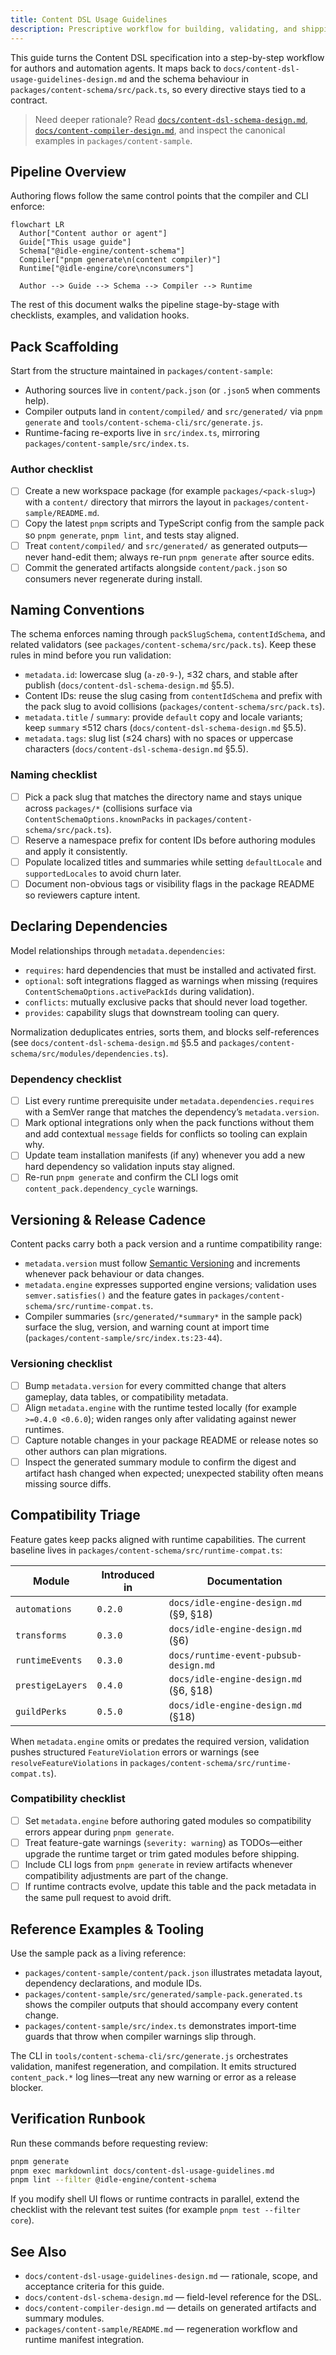 ```yaml
---
title: Content DSL Usage Guidelines
description: Prescriptive workflow for building, validating, and shipping Idle Engine content packs.
---
```


This guide turns the Content DSL specification into a step-by-step workflow for
authors and automation agents. It maps back to
`docs/content-dsl-usage-guidelines-design.md` and the schema behaviour in
`packages/content-schema/src/pack.ts`, so every directive stays tied to a
contract.

> Need deeper rationale? Read
> [`docs/content-dsl-schema-design.md`](content-dsl-schema-design.md),
> [`docs/content-compiler-design.md`](content-compiler-design.md), and inspect
> the canonical examples in `packages/content-sample`.

## Pipeline Overview

Authoring flows follow the same control points that the compiler and CLI
enforce:

```mermaid
flowchart LR
  Author["Content author or agent"]
  Guide["This usage guide"]
  Schema["@idle-engine/content-schema"]
  Compiler["pnpm generate\n(content compiler)"]
  Runtime["@idle-engine/core\nconsumers"]

  Author --> Guide --> Schema --> Compiler --> Runtime
```

The rest of this document walks the pipeline stage-by-stage with checklists,
examples, and validation hooks.

## Pack Scaffolding

Start from the structure maintained in `packages/content-sample`:

- Authoring sources live in `content/pack.json` (or `.json5` when comments help).
- Compiler outputs land in `content/compiled/` and `src/generated/` via
  `pnpm generate` and `tools/content-schema-cli/src/generate.js`.
- Runtime-facing re-exports live in `src/index.ts`, mirroring
  `packages/content-sample/src/index.ts`.

### Author checklist

- [ ] Create a new workspace package (for example `packages/<pack-slug>`) with a
  `content/` directory that mirrors the layout in
  `packages/content-sample/README.md`.
- [ ] Copy the latest `pnpm` scripts and TypeScript config from the sample pack
  so `pnpm generate`, `pnpm lint`, and tests stay aligned.
- [ ] Treat `content/compiled/` and `src/generated/` as generated outputs—never
  hand-edit them; always re-run `pnpm generate` after source edits.
- [ ] Commit the generated artifacts alongside `content/pack.json` so consumers
  never regenerate during install.

## Naming Conventions

The schema enforces naming through `packSlugSchema`, `contentIdSchema`, and
related validators (see `packages/content-schema/src/pack.ts`). Keep these rules
in mind before you run validation:

- `metadata.id`: lowercase slug (`a-z0-9-`), ≤32 chars, and stable after publish
  (`docs/content-dsl-schema-design.md` §5.5).
- Content IDs: reuse the slug casing from `contentIdSchema` and prefix with the
  pack slug to avoid collisions (`packages/content-schema/src/pack.ts`).
- `metadata.title` / `summary`: provide `default` copy and locale variants; keep
  `summary` ≤512 chars (`docs/content-dsl-schema-design.md` §5.5).
- `metadata.tags`: slug list (≤24 chars) with no spaces or uppercase characters
  (`docs/content-dsl-schema-design.md` §5.5).

### Naming checklist

- [ ] Pick a pack slug that matches the directory name and stays unique across
  `packages/*` (collisions surface via `ContentSchemaOptions.knownPacks` in
  `packages/content-schema/src/pack.ts`).
- [ ] Reserve a namespace prefix for content IDs before authoring modules and
  apply it consistently.
- [ ] Populate localized titles and summaries while setting `defaultLocale` and
  `supportedLocales` to avoid churn later.
- [ ] Document non-obvious tags or visibility flags in the package README so
  reviewers capture intent.

## Declaring Dependencies

Model relationships through `metadata.dependencies`:

- `requires`: hard dependencies that must be installed and activated first.
- `optional`: soft integrations flagged as warnings when missing (requires
  `ContentSchemaOptions.activePackIds` during validation).
- `conflicts`: mutually exclusive packs that should never load together.
- `provides`: capability slugs that downstream tooling can query.

Normalization deduplicates entries, sorts them, and blocks self-references (see
`docs/content-dsl-schema-design.md` §5.5 and
`packages/content-schema/src/modules/dependencies.ts`).

### Dependency checklist

- [ ] List every runtime prerequisite under `metadata.dependencies.requires`
  with a SemVer range that matches the dependency’s `metadata.version`.
- [ ] Mark optional integrations only when the pack functions without them and
  add contextual `message` fields for conflicts so tooling can explain why.
- [ ] Update team installation manifests (if any) whenever you add a new hard
  dependency so validation inputs stay aligned.
- [ ] Re-run `pnpm generate` and confirm the CLI logs omit
  `content_pack.dependency_cycle` warnings.

## Versioning & Release Cadence

Content packs carry both a pack version and a runtime compatibility range:

- `metadata.version` must follow [Semantic Versioning](https://semver.org/) and
  increments whenever pack behaviour or data changes.
- `metadata.engine` expresses supported engine versions; validation uses
  `semver.satisfies()` and the feature gates in
  `packages/content-schema/src/runtime-compat.ts`.
- Compiler summaries (`src/generated/*summary*` in the sample pack) surface the
  slug, version, and warning count at import time
  (`packages/content-sample/src/index.ts:23-44`).

### Versioning checklist

- [ ] Bump `metadata.version` for every committed change that alters gameplay,
  data tables, or compatibility metadata.
- [ ] Align `metadata.engine` with the runtime tested locally (for example
  `>=0.4.0 <0.6.0`); widen ranges only after validating against newer runtimes.
- [ ] Capture notable changes in your package README or release notes so other
  authors can plan migrations.
- [ ] Inspect the generated summary module to confirm the digest and artifact
  hash changed when expected; unexpected stability often means missing source
  diffs.

## Compatibility Triage

Feature gates keep packs aligned with runtime capabilities. The current baseline
lives in `packages/content-schema/src/runtime-compat.ts`:

| Module | Introduced in | Documentation |
| --- | --- | --- |
| `automations` | `0.2.0` | `docs/idle-engine-design.md` (§9, §18) |
| `transforms` | `0.3.0` | `docs/idle-engine-design.md` (§6) |
| `runtimeEvents` | `0.3.0` | `docs/runtime-event-pubsub-design.md` |
| `prestigeLayers` | `0.4.0` | `docs/idle-engine-design.md` (§6, §18) |
| `guildPerks` | `0.5.0` | `docs/idle-engine-design.md` (§18) |

When `metadata.engine` omits or predates the required version, validation pushes
structured `FeatureViolation` errors or warnings (see
`resolveFeatureViolations` in `packages/content-schema/src/runtime-compat.ts`).

### Compatibility checklist

- [ ] Set `metadata.engine` before authoring gated modules so compatibility
  errors appear during `pnpm generate`.
- [ ] Treat feature-gate warnings (`severity: warning`) as TODOs—either upgrade
  the runtime target or trim gated modules before shipping.
- [ ] Include CLI logs from `pnpm generate` in review artifacts whenever
  compatibility adjustments are part of the change.
- [ ] If runtime contracts evolve, update this table and the pack metadata in
  the same pull request to avoid drift.

## Reference Examples & Tooling

Use the sample pack as a living reference:

- `packages/content-sample/content/pack.json` illustrates metadata layout,
  dependency declarations, and module IDs.
- `packages/content-sample/src/generated/sample-pack.generated.ts` shows the
  compiler outputs that should accompany every content change.
- `packages/content-sample/src/index.ts` demonstrates import-time guards that
  throw when compiler warnings slip through.

The CLI in `tools/content-schema-cli/src/generate.js` orchestrates validation,
manifest regeneration, and compilation. It emits structured
`content_pack.*` log lines—treat any new warning or error as a release blocker.

## Verification Runbook

Run these commands before requesting review:

```bash
pnpm generate
pnpm exec markdownlint docs/content-dsl-usage-guidelines.md
pnpm lint --filter @idle-engine/content-schema
```

If you modify shell UI flows or runtime contracts in parallel, extend the
checklist with the relevant test suites (for example `pnpm test --filter core`).

## See Also

- `docs/content-dsl-usage-guidelines-design.md` — rationale, scope, and
  acceptance criteria for this guide.
- `docs/content-dsl-schema-design.md` — field-level reference for the DSL.
- `docs/content-compiler-design.md` — details on generated artifacts and
  summary modules.
- `packages/content-sample/README.md` — regeneration workflow and runtime
  manifest integration.
